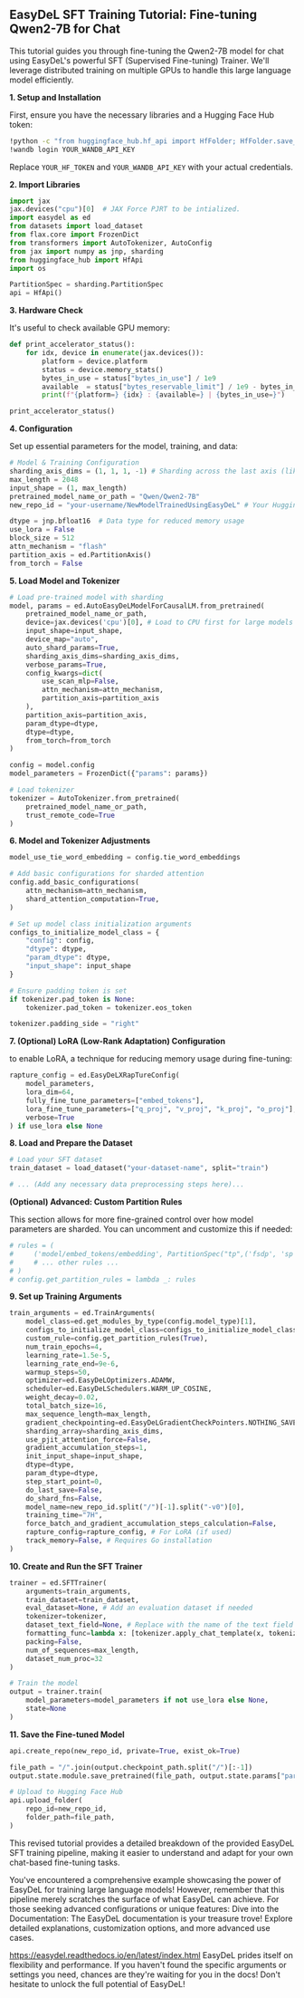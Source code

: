 ## EasyDeL SFT Training Tutorial: Fine-tuning Qwen2-7B for Chat

This tutorial guides you through fine-tuning the Qwen2-7B model for chat using EasyDeL's powerful SFT (Supervised Fine-tuning) Trainer.  We'll leverage distributed training on multiple GPUs to handle this large language model efficiently. 

**1. Setup and Installation**

First, ensure you have the necessary libraries and a Hugging Face Hub token:

```bash
!python -c "from huggingface_hub.hf_api import HfFolder; HfFolder.save_token('YOUR_HF_TOKEN')" 
!wandb login YOUR_WANDB_API_KEY
```

Replace `YOUR_HF_TOKEN` and `YOUR_WANDB_API_KEY` with your actual credentials. 

**2. Import Libraries**

```python
import jax
jax.devices("cpu")[0]  # JAX Force PJRT to be intialized.
import easydel as ed
from datasets import load_dataset
from flax.core import FrozenDict
from transformers import AutoTokenizer, AutoConfig
from jax import numpy as jnp, sharding
from huggingface_hub import HfApi
import os

PartitionSpec = sharding.PartitionSpec
api = HfApi()
```

**3. Hardware Check**

It's useful to check available GPU memory:

```python
def print_accelerator_status():
    for idx, device in enumerate(jax.devices()):
        platform = device.platform
        status = device.memory_stats()
        bytes_in_use = status["bytes_in_use"] / 1e9
        available  = status["bytes_reservable_limit"] / 1e9 - bytes_in_use
        print(f"{platform=} {idx} : {available=} | {bytes_in_use=}")

print_accelerator_status()
```

**4. Configuration**

Set up essential parameters for the model, training, and data:

```python
# Model & Training Configuration
sharding_axis_dims = (1, 1, 1, -1) # Sharding across the last axis (likely GPUs)
max_length = 2048  
input_shape = (1, max_length)
pretrained_model_name_or_path = "Qwen/Qwen2-7B" 
new_repo_id = "your-username/NewModelTrainedUsingEasyDeL" # Your Hugging Face repo

dtype = jnp.bfloat16  # Data type for reduced memory usage
use_lora = False
block_size = 512
attn_mechanism = "flash" 
partition_axis = ed.PartitionAxis()
from_torch = False 
```

**5. Load Model and Tokenizer**

```python
# Load pre-trained model with sharding
model, params = ed.AutoEasyDeLModelForCausalLM.from_pretrained(
    pretrained_model_name_or_path,
    device=jax.devices('cpu')[0], # Load to CPU first for large models
    input_shape=input_shape,
    device_map="auto",
    auto_shard_params=True,
    sharding_axis_dims=sharding_axis_dims,
    verbose_params=True,
    config_kwargs=dict(
        use_scan_mlp=False,
        attn_mechanism=attn_mechanism,
        partition_axis=partition_axis
    ),
    partition_axis=partition_axis,
    param_dtype=dtype,
    dtype=dtype,
    from_torch=from_torch
)

config = model.config 
model_parameters = FrozenDict({"params": params})

# Load tokenizer
tokenizer = AutoTokenizer.from_pretrained(
    pretrained_model_name_or_path,
    trust_remote_code=True
)
```

**6. Model and Tokenizer Adjustments**

```python
model_use_tie_word_embedding = config.tie_word_embeddings 

# Add basic configurations for sharded attention
config.add_basic_configurations(
    attn_mechanism=attn_mechanism,
    shard_attention_computation=True,
)

# Set up model class initialization arguments
configs_to_initialize_model_class = {
    "config": config,
    "dtype": dtype,
    "param_dtype": dtype,
    "input_shape": input_shape
}

# Ensure padding token is set
if tokenizer.pad_token is None:
    tokenizer.pad_token = tokenizer.eos_token

tokenizer.padding_side = "right" 
```

**7. (Optional) LoRA (Low-Rank Adaptation) Configuration**

to enable LoRA, a technique for reducing memory usage during fine-tuning:

```python 
rapture_config = ed.EasyDeLXRapTureConfig(
    model_parameters,
    lora_dim=64,
    fully_fine_tune_parameters=["embed_tokens"], 
    lora_fine_tune_parameters=["q_proj", "v_proj", "k_proj", "o_proj"],
    verbose=True
) if use_lora else None
```

**8. Load and Prepare the Dataset** 

```python
# Load your SFT dataset 
train_dataset = load_dataset("your-dataset-name", split="train") 

# ... (Add any necessary data preprocessing steps here)... 
```

**(Optional) Advanced: Custom Partition Rules**

This section allows for more fine-grained control over how model parameters are sharded. You can uncomment and customize this if needed:

```python
# rules = (
#     ('model/embed_tokens/embedding', PartitionSpec("tp",('fsdp', 'sp'),)),
#     # ... other rules ...
# )
# config.get_partition_rules = lambda _: rules
```

**9.  Set up Training Arguments**

```python
train_arguments = ed.TrainArguments(
    model_class=ed.get_modules_by_type(config.model_type)[1],
    configs_to_initialize_model_class=configs_to_initialize_model_class,
    custom_rule=config.get_partition_rules(True), 
    num_train_epochs=4,
    learning_rate=1.5e-5,
    learning_rate_end=9e-6,
    warmup_steps=50,
    optimizer=ed.EasyDeLOptimizers.ADAMW,
    scheduler=ed.EasyDeLSchedulers.WARM_UP_COSINE,
    weight_decay=0.02,
    total_batch_size=16,
    max_sequence_length=max_length,
    gradient_checkpointing=ed.EasyDeLGradientCheckPointers.NOTHING_SAVEABLE,
    sharding_array=sharding_axis_dims,
    use_pjit_attention_force=False,
    gradient_accumulation_steps=1,
    init_input_shape=input_shape,
    dtype=dtype,
    param_dtype=dtype,
    step_start_point=0,
    do_last_save=False,
    do_shard_fns=False,
    model_name=new_repo_id.split("/")[-1].split("-v0")[0],
    training_time="7H", 
    force_batch_and_gradient_accumulation_steps_calculation=False,
    rapture_config=rapture_config, # For LoRA (if used)
    track_memory=False, # Requires Go installation
)
```

**10. Create and Run the SFT Trainer**

```python
trainer = ed.SFTTrainer(
    arguments=train_arguments,
    train_dataset=train_dataset,
    eval_dataset=None, # Add an evaluation dataset if needed
    tokenizer=tokenizer,
    dataset_text_field=None, # Replace with the name of the text field in your dataset
    formatting_func=lambda x: [tokenizer.apply_chat_template(x, tokenize=False)],
    packing=False, 
    num_of_sequences=max_length,
    dataset_num_proc=32 
)

# Train the model
output = trainer.train(
    model_parameters=model_parameters if not use_lora else None,
    state=None 
)
```

**11. Save the Fine-tuned Model**

```python
api.create_repo(new_repo_id, private=True, exist_ok=True)

file_path = "/".join(output.checkpoint_path.split("/")[:-1])
output.state.module.save_pretrained(file_path, output.state.params["params"], float_dtype=dtype) 

# Upload to Hugging Face Hub
api.upload_folder(
    repo_id=new_repo_id,
    folder_path=file_path,
)
```

This revised tutorial provides a detailed breakdown of the provided EasyDeL SFT training pipeline, making it easier to understand and adapt for your own chat-based fine-tuning tasks.

You've encountered a comprehensive example showcasing the power of EasyDeL for training large language models! However, remember that this pipeline merely scratches the surface of what EasyDeL can achieve.
For those seeking advanced configurations or unique features:
Dive into the Documentation: The EasyDeL documentation is your treasure trove! Explore detailed explanations, customization options, and more advanced use cases.

https://easydel.readthedocs.io/en/latest/index.html
EasyDeL prides itself on flexibility and performance. If you haven't found the specific arguments or settings you need, chances are they're waiting for you in the docs! Don't hesitate to unlock the full potential of EasyDeL!